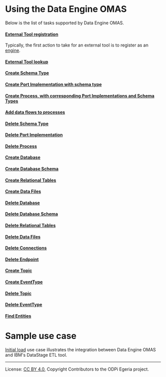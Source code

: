 <!-- SPDX-License-Identifier: CC-BY-4.0 -->
<!-- Copyright Contributors to the ODPi Egeria project. -->


# Using the Data Engine OMAS

Below is the list of tasks supported by Data Engine OMAS.

#### [External Tool registration](register-external-tool.md)
Typically, the first action to take for an external tool is to register as an
[engine](https://egeria-project.org/concepts/software-capability/#engine).

#### [External Tool lookup](lookup-registration-tool.md)

#### [Create Schema Type](create-schema-types.md)

#### [Create Port Implementation with schema type](create-port-implementations.md)

#### [Create Process, with corresponding Port Implementations and Schema Types](create-processes.md)

#### [Add data flows to processes](add-data-flows.md)

#### [Delete Schema Type](delete-schema-types.md)

#### [Delete Port Implementation](delete-port-implementations.md)

#### [Delete Process](delete-processes.md)

#### [Create Database](create-databases.md) 

#### [Create Database Schema](create-database-schemas.md)

#### [Create Relational Tables](create-relational-tables.md) 

#### [Create Data Files](create-data-files.md)

#### [Delete Database](delete-databases.md)

#### [Delete Database Schema](delete-database-schemas.md)

#### [Delete Relational Tables](delete-relational-tables.md)

#### [Delete Data Files](delete-data-files.md)

#### [Delete Connections](delete-connections.md)

#### [Delete Endpoint](delete-endpoints.md)

#### [Create Topic](create-topics.md)

#### [Create EventType](create-event-types.md)

#### [Delete Topic](delete-topics.md)

#### [Delete EventType](delete-event-types.md)

#### [Find Entities](find-entities.md)

# Sample use case

[Initial load](initial-load-igc-data-stage.md) use case illustrates the integration between 
Data Engine OMAS and IBM's DataStage ETL tool.

----
License: [CC BY 4.0](https://creativecommons.org/licenses/by/4.0/),
Copyright Contributors to the ODPi Egeria project.
